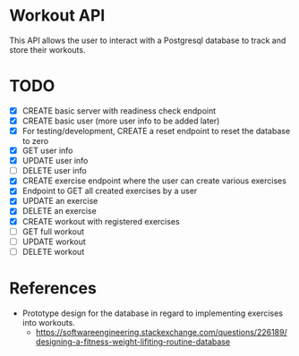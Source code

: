 # Workout API

This API allows the user to interact with a Postgresql database to track and store their workouts.

# TODO
 - [x] CREATE basic server with readiness check endpoint
 - [x] CREATE basic user (more user info to be added later)
 - [x] For testing/development, CREATE a reset endpoint to reset the database to zero
 - [x] GET user info
 - [x] UPDATE user info
 - [ ] DELETE user info
 - [x] CREATE exercise endpoint where the user can create various exercises
 - [x] Endpoint to GET all created exercises by a user
 - [x] UPDATE an exercise
 - [x] DELETE an exercise
 - [x] CREATE workout with registered exercises
 - [ ] GET full workout
 - [ ] UPDATE workout 
 - [ ] DELETE workout

 # References

 - Prototype design for the database in regard to implementing exercises into workouts.
    - https://softwareengineering.stackexchange.com/questions/226189/designing-a-fitness-weight-lifiting-routine-database